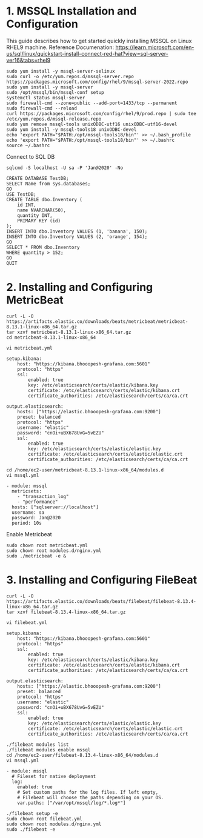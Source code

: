 
# 1. MSSQL Installation and Configuration
This guide describes how to get started quickly installing MSSQL on Linux RHEL9 machine.
Reference Documenation: 
    https://learn.microsoft.com/en-us/sql/linux/quickstart-install-connect-red-hat?view=sql-server-ver16&tabs=rhel9


    sudo yum install -y mssql-server-selinux
    sudo curl -o /etc/yum.repos.d/mssql-server.repo https://packages.microsoft.com/config/rhel/9/mssql-server-2022.repo
    sudo yum install -y mssql-server
    sudo /opt/mssql/bin/mssql-conf setup
    systemctl status mssql-server
    sudo firewall-cmd --zone=public --add-port=1433/tcp --permanent
    sudo firewall-cmd --reload
    curl https://packages.microsoft.com/config/rhel/9/prod.repo | sudo tee /etc/yum.repos.d/mssql-release.repo
    sudo yum remove mssql-tools unixODBC-utf16 unixODBC-utf16-devel
    sudo yum install -y mssql-tools18 unixODBC-devel
    echo 'export PATH="$PATH:/opt/mssql-tools18/bin"' >> ~/.bash_profile
    echo 'export PATH="$PATH:/opt/mssql-tools18/bin"' >> ~/.bashrc
    source ~/.bashrc

Connect to SQL DB  

    sqlcmd -S localhost -U sa -P 'Jan@2020' -No

    CREATE DATABASE TestDB;
    SELECT Name from sys.databases;
    GO
    USE TestDB;
    CREATE TABLE dbo.Inventory (
        id INT,
        name NVARCHAR(50),
        quantity INT,
        PRIMARY KEY (id)
    );
    INSERT INTO dbo.Inventory VALUES (1, 'banana', 150);
    INSERT INTO dbo.Inventory VALUES (2, 'orange', 154);
    GO
    SELECT * FROM dbo.Inventory
    WHERE quantity > 152;
    GO
    QUIT


# 2. Installing and Configuring MetricBeat

    curl -L -O https://artifacts.elastic.co/downloads/beats/metricbeat/metricbeat-8.13.1-linux-x86_64.tar.gz
    tar xzvf metricbeat-8.13.1-linux-x86_64.tar.gz
    cd metricbeat-8.13.1-linux-x86_64

    vi metricbeat.yml

    setup.kibana:
        host: "https://kibana.bhooopesh-grafana.com:5601"
        protocol: "https"
        ssl:
            enabled: true
            key: /etc/elasticsearch/certs/elastic/kibana.key
            certificate: /etc/elasticsearch/certs/elastic/kibana.crt
            certificate_authorities: /etc/elasticsearch/certs/ca/ca.crt

    output.elasticsearch:
        hosts: ["https://elastic.bhooopesh-grafana.com:9200"]
        preset: balanced
        protocol: "https"
        username: "elastic"
        password: "cnOi+uBX678UvG=5vEZU"
        ssl:
            enabled: true
            key: /etc/elasticsearch/certs/elastic/elastic.key
            certificate: /etc/elasticsearch/certs/elastic/elastic.crt
            certificate_authorities: /etc/elasticsearch/certs/ca/ca.crt

    cd /home/ec2-user/metricbeat-8.13.1-linux-x86_64/modules.d 
    vi mssql.yml 

    - module: mssql
      metricsets:
        - "transaction_log"
        - "performance"
      hosts: ["sqlserver://localhost"]
      username: sa
      password: Jan@2020
      period: 10s

Enable Metricbeat

    sudo chown root metricbeat.yml 
    sudo chown root modules.d/nginx.yml 
    sudo ./metricbeat -e &

# 3. Installing and Configuring FileBeat

    curl -L -O https://artifacts.elastic.co/downloads/beats/filebeat/filebeat-8.13.4-linux-x86_64.tar.gz
    tar xzvf filebeat-8.13.4-linux-x86_64.tar.gz

    vi filebeat.yml

    setup.kibana:
        host: "https://kibana.bhooopesh-grafana.com:5601"
        protocol: "https"
        ssl:
            enabled: true
            key: /etc/elasticsearch/certs/elastic/kibana.key
            certificate: /etc/elasticsearch/certs/elastic/kibana.crt
            certificate_authorities: /etc/elasticsearch/certs/ca/ca.crt

    output.elasticsearch:
        hosts: ["https://elastic.bhooopesh-grafana.com:9200"]
        preset: balanced
        protocol: "https"
        username: "elastic"
        password: "cnOi+uBX678UvG=5vEZU"
        ssl:
            enabled: true
            key: /etc/elasticsearch/certs/elastic/elastic.key
            certificate: /etc/elasticsearch/certs/elastic/elastic.crt
            certificate_authorities: /etc/elasticsearch/certs/ca/ca.crt

    ./filebeat modules list
    ./filebeat modules enable mssql
    cd /home/ec2-user/filebeat-8.13.4-linux-x86_64/modules.d 
    vi mssql.yml 

    - module: mssql
      # Fileset for native deployment
      log:
        enabled: true
        # Set custom paths for the log files. If left empty,
        # Filebeat will choose the paths depending on your OS.
        var.paths: ["/var/opt/mssql/log/*.log*"]
    
    ./filebeat setup -e
    sudo chown root filebeat.yml 
    sudo chown root modules.d/nginx.yml 
    sudo ./filebeat -e

